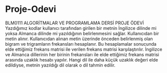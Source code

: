 # Proje-Odevi
BLM0111 ALGORİTMALAR VE PROGRAMLAMA DERSİ PROJE ÖDEVİ
Yazdığımız kodlar kullanıcı tarafından girilen bir metnin İngilizce dilinde mi yoksa Almanca dilinde
mi yazıldığının belirlenmesini sağlar.
Kullanıcıdan bir metin alınır. Kullanıcıdan alınan metin üzerinde önceden
belirlenmiş olan bigram ve trigramların frekansları hesaplanır. Bu
hesaplamalar sonucunda elde ettiğimiz frekans matrisi ile verilen
frekans matrisi karşılaştırılır. İngilizce ve Almanca dillerinin her birinin frekansları ile elde ettiğimiz
frekans matrisi arasında uzaklık hesabı yapılır. 
Hangi dil ile daha küçük uzaklık değeri elde edildiyse, metnin yazıldığı dil olarak o dil tahmin
edilir.
